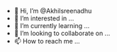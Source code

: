 - 👋 Hi, I’m @Akhilsreenadhu
- 👀 I’m interested in ...
- 🌱 I’m currently learning ...
- 💞️ I’m looking to collaborate on ...
- 📫 How to reach me ...

<!---
Akhilsreenadhu/Akhilsreenadhu is a ✨ special ✨ repository because its `README.md` (this file) appears on your GitHub profile.
You can click the Preview link to take a look at your changes.
--->
